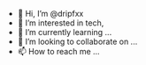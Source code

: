 - 👋 Hi, I’m @dripfxx
- 👀 I’m interested in tech, 
- 🌱 I’m currently learning ...
- 💞️ I’m looking to collaborate on ...
- 📫 How to reach me ...

<!---
dripfxx/dripfxx is a ✨ special ✨ repository because its `README.md` (this file) appears on your GitHub profile.
You can click the Preview link to take a look at your changes
--->
